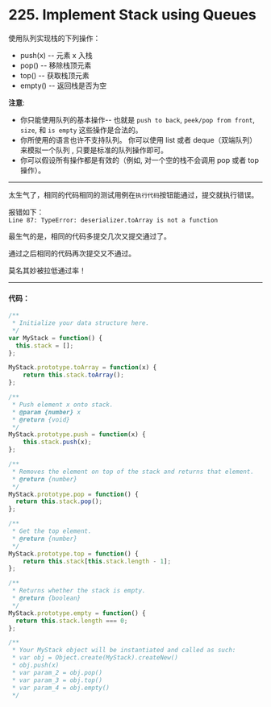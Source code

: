 # 225. Implement Stack using Queues

使用队列实现栈的下列操作：

- push(x) -- 元素 x 入栈
- pop() -- 移除栈顶元素
- top() -- 获取栈顶元素
- empty() -- 返回栈是否为空

**注意**:

- 你只能使用队列的基本操作-- 也就是 `push to back`, `peek/pop from front`, `size`, 和 `is empty` 这些操作是合法的。
- 你所使用的语言也许不支持队列。 你可以使用 list 或者 deque（双端队列）来模拟一个队列 , 只要是标准的队列操作即可。
- 你可以假设所有操作都是有效的（例如, 对一个空的栈不会调用 pop 或者 top 操作）。

---

太生气了，相同的代码相同的测试用例在`执行代码`按钮能通过，提交就执行错误。

报错如下：</br>
`Line 87: TypeError: deserializer.toArray is not a function`

最生气的是，相同的代码多提交几次又提交通过了。

通过之后相同的代码再次提交又不通过。

莫名其妙被拉低通过率！

---

#### 代码：

```js
/**
 * Initialize your data structure here.
 */
var MyStack = function() {
  this.stack = [];
};

MyStack.prototype.toArray = function(x) {
    return this.stack.toArray();
};

/**
 * Push element x onto stack. 
 * @param {number} x
 * @return {void}
 */
MyStack.prototype.push = function(x) {
    this.stack.push(x);
};

/**
 * Removes the element on top of the stack and returns that element.
 * @return {number}
 */
MyStack.prototype.pop = function() {
  return this.stack.pop();
};

/**
 * Get the top element.
 * @return {number}
 */
MyStack.prototype.top = function() {
    return this.stack[this.stack.length - 1];
};

/**
 * Returns whether the stack is empty.
 * @return {boolean}
 */
MyStack.prototype.empty = function() {
  return this.stack.length === 0;
};

/** 
 * Your MyStack object will be instantiated and called as such:
 * var obj = Object.create(MyStack).createNew()
 * obj.push(x)
 * var param_2 = obj.pop()
 * var param_3 = obj.top()
 * var param_4 = obj.empty()
 */

```

